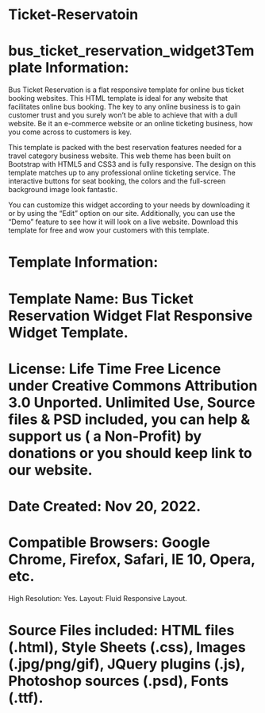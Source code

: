 # Ticket-Reservatoin
# bus_ticket_reservation_widget3Template Information:
Bus Ticket Reservation is a flat responsive template for online bus ticket booking websites. This HTML template is ideal for any website that facilitates online bus booking.
The key to any online business is to gain customer trust and you surely won’t be able to achieve that with a dull website. Be it an e-commerce website or an online ticketing business, how you come across to customers is key.

This template is packed with the best reservation features needed for a travel category business website. This web theme has been built on Bootstrap with HTML5 and CSS3 and is fully responsive. The design on this template matches up to any professional online ticketing service. The interactive buttons for seat booking, the colors and the full-screen background image look fantastic.

You can customize this widget according to your needs by downloading it or by using the “Edit” option on our site. Additionally, you can use the “Demo” feature to see how it will look on a live website. Download this template for free and wow your customers with this template.

# Template Information:

# Template Name: Bus Ticket Reservation Widget Flat Responsive Widget Template.
# License: Life Time Free Licence under Creative Commons Attribution 3.0 Unported. Unlimited Use, Source files & PSD included, you can help & support us ( a Non-Profit) by donations or you should keep link to our website.
# Date Created:   Nov 20, 2022.
# Compatible Browsers: Google Chrome, Firefox, Safari, IE 10, Opera, etc.
High Resolution: Yes.
Layout: Fluid Responsive Layout.
# Source Files included:  HTML files (.html), Style Sheets (.css), Images (.jpg/png/gif), JQuery plugins (.js), Photoshop sources (.psd), Fonts (.ttf).

